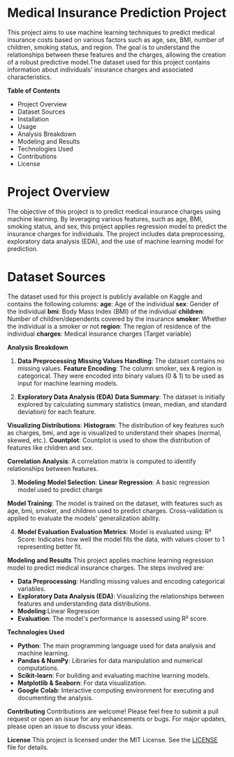 # **Medical Insurance Prediction Project**
This project aims to use machine learning techniques to predict medical insurance costs based on various factors such as age, sex, BMI, number of children, smoking status, and region. The goal is to understand the relationships between these features and the charges, allowing the creation of a robust predictive model.The dataset used for this project contains information about individuals' insurance charges and associated characteristics.

**Table of Contents**
- Project Overview
- Dataset Sources
- Installation
- Usage
- Analysis Breakdown
- Modeling and Results
- Technologies Used
- Contributions
- License

# **Project Overview**
The objective of this project is to predict medical insurance charges using machine learning. By leveraging various features, such as age, BMI, smoking status, and sex, this project applies regression model to predict the insurance charges for individuals. The project includes data preprocessing, exploratory data analysis (EDA), and the use of machine learning model for prediction.

# **Dataset Sources**
The dataset used for this project is publicly available on Kaggle and contains the following columns:
**age**: Age of the individual
**sex**: Gender of the individual
**bmi**: Body Mass Index (BMI) of the individual
**children**: Number of children/dependents covered by the insurance
**smoker**: Whether the individual is a smoker or not
**region**: The region of residence of the individual
**charges**: Medical insurance charges (Target variable)

**Analysis Breakdown**
1. **Data Preprocessing**
**Missing Values Handling**:
The dataset contains no missing values.
**Feature Encoding**:
The column smoker, sex & region is categorical. They were encoded into binary values (0 & 1) to be used as input for machine learning models.

2. **Exploratory Data Analysis (EDA)**
**Data Summary**:
The dataset is initially explored by calculating summary statistics (mean, median, and standard deviation) for each feature.

**Visualizing Distributions**:
**Histogram**: The distribution of key features such as charges, bmi, and age is visualized to understand their shapes (normal, skewed, etc.).
**Countplot**: Countplot is used to show the distribution of features like children and sex.

**Correlation Analysis**:
A correlation matrix is computed to identify relationships between features. 

3. **Modeling**
**Model Selection**:
**Linear Regression**: A basic regression model used to predict charge

**Model Training**:
The model is trained on the dataset, with features such as age, bmi, smoker, and children used to predict charges. Cross-validation is applied to evaluate the models' generalization ability.

4. **Model Evaluation**
**Evaluation Metrics**:
Model is evaluated using:
R² Score: Indicates how well the model fits the data, with values closer to 1 representing better fit.

**Modeling and Results**
This project applies machine learning regression model to predict medical insurance charges. The steps involved are:
- **Data Preprocessing**: Handling missing values and encoding categorical variables.
- **Exploratory Data Analysis (EDA)**: Visualizing the relationships between features and understanding data distributions.
- **Modeling**:Linear Regression
- **Evaluation**: The model's performance is assessed using R² score.

**Technologies Used**
- **Python**: The main programming language used for data analysis and machine learning.
- **Pandas & NumPy**: Libraries for data manipulation and numerical computations.
- **Scikit-learn**: For building and evaluating machine learning models.
- **Matplotlib & Seaborn**: For data visualization.
- **Google Colab**: Interactive computing environment for executing and documenting the analysis.

**Contributing**
Contributions are welcome! Please feel free to submit a pull request or open an issue for any enhancements or bugs. For major updates, please open an issue to discuss your ideas.

**License**
This project is licensed under the MIT License. See the [LICENSE](LICENSE) file for details.
